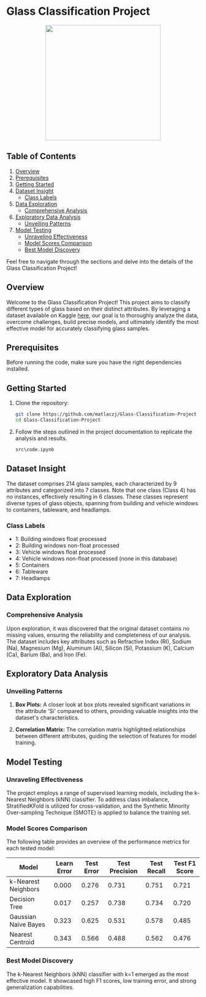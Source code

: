 # Glass Classification Project

<img src="https://th.bing.com/th/id/OIG.EXM3fHFMWreWcgCTSFz.?pid=ImgGn" width="300" height="300" style="display: block; margin: auto;">

## Table of Contents

1. [Overview](#overview)
1. [Prerequisites](#prerequisites)
2. [Getting Started](#getting-started)
2. [Dataset Insight](#dataset-insight)
   - [Class Labels](#class-labels)
3. [Data Exploration](#data-exploration)
   - [Comprehensive Analysis](#comprehensive-analysis)
4. [Exploratory Data Analysis](#exploratory-data-analysis)
   - [Unveiling Patterns](#unveiling-patterns)
5. [Model Testing](#model-testing)
   - [Unraveling Effectiveness](#unraveling-effectiveness)
   - [Model Scores Comparison](#model-scores-comparison)
   - [Best Model Discovery](#best-model-discovery)

Feel free to navigate through the sections and delve into the details of the Glass Classification Project!

## Overview

Welcome to the Glass Classification Project! This project aims to classify different types of glass based on their distinct attributes. By leveraging a dataset available on Kaggle [here](https://www.kaggle.com/uciml/glass), our goal is to thoroughly analyze the data, overcome challenges, build precise models, and ultimately identify the most effective model for accurately classifying glass samples.

## Prerequisites

Before running the code, make sure you have the right dependencies installed.

## Getting Started

1. Clone the repository:

   ```bash
   git clone https://github.com/matlaczj/Glass-Classification-Project
   cd Glass-Classification-Project
   ```

2. Follow the steps outlined in the project documentation to replicate the analysis and results.

    ```bash
   src\code.ipynb
   ```

## Dataset Insight

The dataset comprises 214 glass samples, each characterized by 9 attributes and categorized into 7 classes. Note that one class (Class 4) has no instances, effectively resulting in 6 classes. These classes represent diverse types of glass objects, spanning from building and vehicle windows to containers, tableware, and headlamps.

### Class Labels

- 1: Building windows float processed
- 2: Building windows non-float processed
- 3: Vehicle windows float processed
- 4: Vehicle windows non-float processed (none in this database)
- 5: Containers
- 6: Tableware
- 7: Headlamps

## Data Exploration

### Comprehensive Analysis

Upon exploration, it was discovered that the original dataset contains no missing values, ensuring the reliability and completeness of our analysis. The dataset includes key attributes such as Refractive Index (RI), Sodium (Na), Magnesium (Mg), Aluminum (Al), Silicon (Si), Potassium (K), Calcium (Ca), Barium (Ba), and Iron (Fe).

## Exploratory Data Analysis

### Unveiling Patterns

1. **Box Plots:** A closer look at box plots revealed significant variations in the attribute 'Si' compared to others, providing valuable insights into the dataset's characteristics.

2. **Correlation Matrix:** The correlation matrix highlighted relationships between different attributes, guiding the selection of features for model training.

## Model Testing

### Unraveling Effectiveness

The project employs a range of supervised learning models, including the k-Nearest Neighbors (kNN) classifier. To address class imbalance, StratifiedKFold is utilized for cross-validation, and the Synthetic Minority Over-sampling Technique (SMOTE) is applied to balance the training set.

### Model Scores Comparison

The following table provides an overview of the performance metrics for each tested model:

| Model                  | Learn Error | Test Error | Test Precision | Test Recall | Test F1 Score |
|------------------------|-------------|------------|-----------------|-------------|---------------|
| k-Nearest Neighbors   | 0.000       | 0.276      | 0.731           | 0.751       | 0.721         |
| Decision Tree         | 0.017       | 0.257      | 0.738           | 0.734       | 0.720         |
| Gaussian Naive Bayes  | 0.323       | 0.625      | 0.531           | 0.578       | 0.485         |
| Nearest Centroid      | 0.343       | 0.566      | 0.488           | 0.562       | 0.476         |


### Best Model Discovery

The k-Nearest Neighbors (kNN) classifier with k=1 emerged as the most effective model. It showcased high F1 scores, low training error, and strong generalization capabilities.